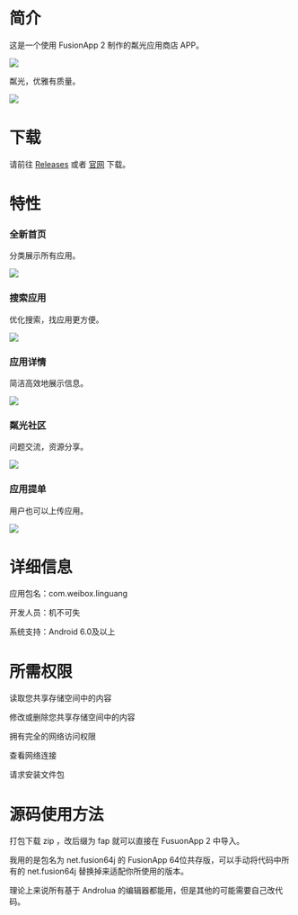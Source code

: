 # 简介

这是一个使用 FusionApp 2 制作的粼光应用商店 APP。

![](https://tc.d3tt.com/images/Ft5eDxJpXElic3AJaQk3LipKTSg9.jpg)

粼光，优雅有质量。

![](https://tc.d3tt.com/images/FkP3J8ftnTBVSdpCVIOIlF5euqGo.jpg)

# 下载
请前往 [Releases](https://github.com/jibukeshi/linguang_app/releases) 或者 [官网](https://weibox.ml/linguang/) 下载。

# 特性

### 全新首页
分类展示所有应用。

![](https://tc.d3tt.com/images/Fn9qWY2_YbWxlo7dtBlq0X0HMKQr.jpg)

### 搜索应用
优化搜索，找应用更方便。

![](https://tc.d3tt.com/images/FlCUfKEXL1SgNKL8U7mHjTn3u07w.jpg)

### 应用详情
简洁高效地展示信息。

![](https://tc.d3tt.com/images/Fh9-ENfmsNx5M4O-j6YA5TLqLU6x.jpg)

### 粼光社区
问题交流，资源分享。

![](https://tc.d3tt.com/images/FpcXSzKioHEdPsiU0rGbaOvgsEI7.jpg)

### 应用提单
用户也可以上传应用。

![](https://tc.d3tt.com/images/FhAn_v1kXTJrnw1DHA22Z78QS8FZ.jpg)

# 详细信息

应用包名：com.weibox.linguang

开发人员：机不可失

系统支持：Android 6.0及以上

# 所需权限
读取您共享存储空间中的内容

修改或删除您共享存储空间中的内容

拥有完全的网络访问权限

查看网络连接

请求安装文件包

# 源码使用方法

打包下载 zip ，改后缀为 fap 就可以直接在 FusuonApp 2 中导入。

我用的是包名为 net.fusion64j 的 FusionApp 64位共存版，可以手动将代码中所有的 net.fusion64j 替换掉来适配你所使用的版本。

理论上来说所有基于 Androlua 的编辑器都能用，但是其他的可能需要自己改代码。

